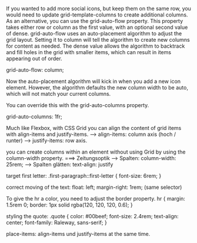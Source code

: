 If you wanted to add more social icons, but keep them on the same row, you would need to update grid-template-columns to create additional columns. As an alternative, you can use the grid-auto-flow property.
This property takes either row or column as the first value, with an optional second value of dense. grid-auto-flow uses an auto-placement algorithm to adjust the grid layout. Setting it to column will tell the algorithm to create new columns for content as needed. The dense value allows the algorithm to backtrack and fill holes in the grid with smaller items, which can result in items appearing out of order.

 grid-auto-flow: column;

Now the auto-placement algorithm will kick in when you add a new icon element. However, the algorithm defaults the new column width to be auto, which will not match your current columns.


You can override this with the grid-auto-columns property.

grid-auto-columns: 1fr;

Much like Flexbox, with CSS Grid you can align the content of grid items with align-items and justify-items. 
--> align-items: column axis (hoch / runter)
--> justify-items:  row axis.

you can create columns within an element without using Grid by using the column-width property.
===> Zeitungsoptik
--> Spalten: column-width: 25rem;
--> Spalten glätten: text-align: justify


target first letter:
.first-paragraph::first-letter {
    font-size: 6rem;
}

correct moving of the text:
float: left;
margin-right: 1rem;
(same selector)

To give the hr a color, you need to adjust the border property. 
hr {
    margin: 1.5rem 0;
    border: 1px solid rgba(120, 120, 120, 0.6);
}


styling the quote:
.quote {
    color: #00beef;
    font-size: 2.4rem;
    text-align: center;
    font-family: Raleway, sans-serif;
}

place-items: align-items und justify-items at the same time. 
